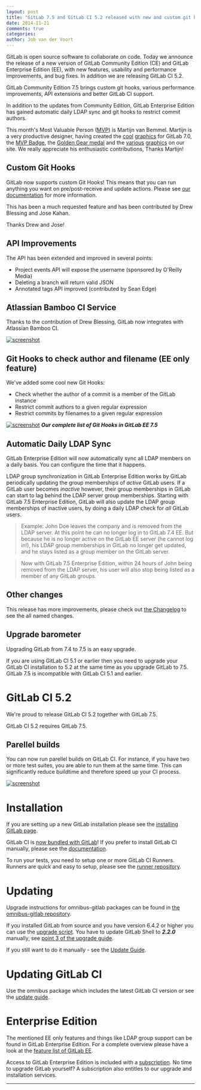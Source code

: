 ```yaml
---
layout: post
title: "GitLab 7.5 and GitLab CI 5.2 released with new and custom git hooks and parellel builds"
date: 2014-11-21
comments: true
categories:
author: Job van der Voort
---
```


GitLab is open source software to collaborate on code.
Today we announce the release of a new version of GitLab Community Edition (CE) and GitLab Enterprise Edition (EE), with new features, usability and performance improvements, and bug fixes.
In addition we are releasing GitLab CI 5.2.

GitLab Community Edition 7.5 brings custom git hooks, various performance improvements, API extensions and better GitLab CI support.

In addition to the updates from Community Edition, GitLab Enterprise Edition has gained automatic daily LDAP sync and git hooks to restrict commit authors.

This month's Most Valuable Person ([MVP](https://about.gitlab.com/mvp/)) is Martijn van Bemmel.
Martijn is a very productive designer, having created the [cool](https://gitlab.com/gitlab-com/gitlab-artwork/blob/master/flyer/flyer_biker.png) [graphics](https://gitlab.com/gitlab-com/gitlab-artwork/blob/master/flyer/flyer_scar.png) for GitLab 7.0,
the [MVP Badge](https://about.gitlab.com/mvp/), the [Golden Gear medal](https://gitlab.com/gitlab-com/www-gitlab-com/merge_requests/318#note_296648) and the [various](https://about.gitlab.com/community/) [graphics](https://about.gitlab.com/features/) on our site.
We really appreciate his enthusiastic contributions, Thanks Martijn!

<!--more-->

## Custom Git Hooks

GitLab now supports custom Git Hooks! This means that you can run anything you want
on pre/post-receive and update actions. Please see [our documentation](http://doc.gitlab.com/ce/hooks/custom_hooks.html) for more information.

This has been a much requested feature and has been contributed by Drew Blessing and Jose Kahan.

Thanks Drew and Jose!


## API Improvements

The API has been extended and improved in several points:

- Project events API will expose the username (sponsored by O'Reilly Media)
- Deleting a branch will return valid JSON
- Annotated tags API improved (contributed by Sean Edge)


## Atlassian Bamboo CI Service

Thanks to the contribution of Drew Blessing, GitLab now integrates with Atlassian Bamboo CI.

[![screenshot](/images/7_5/bamboo.png)](/images/7_5/bamboo.png)


## Git Hooks to check author and filename (EE only feature)

We've added some cool new Git Hooks:

- Check whether the author of a commit is a member of the GitLab instance
- Restrict commit authors to a given regular expression
- Restrict commits by filenames to a given regular expression

[![screenshot](/images/7_5/githooks.png)](/images/7_5/githooks.png) ***Our complete list of Git Hooks in GitLab EE 7.5***

## Automatic Daily LDAP Sync

GitLab Enterprise Edition will now automatically sync all LDAP members on a daily basis. You can configure the time that it happens.

LDAP group synchronization in GitLab Enterprise Edition works by GitLab periodically updating the group memberships of _active_ GitLab users.
If a GitLab user becomes _inactive_ however, their group memberships in GitLab can start to lag behind the LDAP server group memberships.
Starting with GitLab 7.5 Enterprise Edition, GitLab will also update the LDAP group memberships of inactive users, by doing a daily LDAP check for _all_ GitLab users.

> Example:
John Doe leaves the company and is removed from the LDAP server.
At this point he can no longer log in to GitLab 7.4 EE.
But because he is no longer active on the GitLab EE server (he cannot log in!), his LDAP group memberships in GitLab no longer get updated, and he stays listed as a group member on the GitLab server.

> Now with GitLab 7.5 Enterprise Edition, within 24 hours of John being removed from the LDAP server, his user will also stop being listed as a member of any GitLab groups.

## Other changes

This release has more improvements, please check out [the Changelog](https://gitlab.com/gitlab-org/gitlab-ce/blob/7-5-stable/CHANGELOG) to see the all named changes.


## Upgrade barometer

Upgrading GitLab from 7.4 to 7.5 is an easy upgrade.

If you are using GitLab CI 5.1 or earlier then you need to upgrade your GitLab CI installation to 5.2 at the same time as you upgrade GitLab to 7.5.
GitLab 7.5 is incompatible with GitLab CI 5.1 and earlier.

# GitLab CI 5.2

We're proud to release GitLab CI 5.2 together with GitLab 7.5.

GitLab CI 5.2 requires GitLab 7.5.

## Parellel builds

You can now run parellel builds on GitLab CI. For instance, if you have two or more test suites, you are able to run them at the same time. This can significantly reduce buildtime and therefore speed up your CI process.

[![screenshot](/images/7_5/pa_build.png)](/images/7_5/pa_build.png)

# Installation

If you are setting up a new GitLab installation please see the [installing GitLab page](https://www.gitlab.com/installation/).

GitLab CI is [now bundled with GitLab](https://about.gitlab.com/2014/11/04/gitlab-omnibus-packages-now-include-gitlab-ci/)!
If you prefer to install GitLab CI manually, please see the [documentation](http://doc.gitlab.com/ci/install/installation.html).

To run your tests, you need to setup one or more GitLab CI Runners.
Runners are quick and easy to setup, please see the [runner repository](https://gitlab.com/gitlab-org/gitlab-ci-runner/blob/master/README.md).

# Updating

Upgrade instructions for omnibus-gitlab packages can be found in [the omnibus-gitlab repository](https://gitlab.com/gitlab-org/omnibus-gitlab/blob/master/doc/update.md).

If you installed GitLab from source and you have version 6.4.2 or higher you can use the [upgrade script](https://gitlab.com/gitlab-org/gitlab-ce/blob/master/doc/update/upgrader.md).
You have to update GitLab Shell to ***2.2.0*** manually, see [point 3 of the upgrade guide](https://gitlab.com/gitlab-org/gitlab-ce/blob/master/doc/update/7.4-to-7.5.md#3-update-gitlab-shell).

If you still want to do it manually - see the [Update Guide](https://gitlab.com/gitlab-org/gitlab-ce/blob/master/doc/update/7.4-to-7.5.md).

# Updating GitLab CI

Use the omnibus package which includes the latest GitLab CI version or see the [update guide](https://gitlab.com/gitlab-org/gitlab-ci/blob/master/doc/update/5.1-to-5.2.md).

# Enterprise Edition

The mentioned EE only features and things like LDAP group support can be found in GitLab Enterprise Edition.
For a complete overview please have a look at the [feature list of GitLab EE](http://www.gitlab.com/gitlab-ee/).

Access to GitLab Enterprise Edition is included with a [subscription](http://www.gitlab.com/subscription/).
No time to upgrade GitLab yourself?
A subscription also entitles to our upgrade and installation services.

- - -

